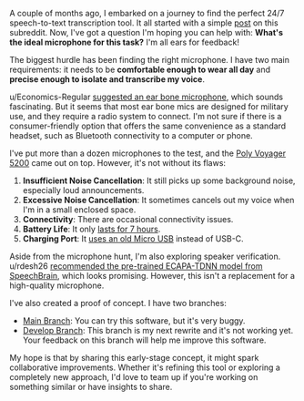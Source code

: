 A couple of months ago, I embarked on a journey to find the perfect 24/7 speech-to-text transcription tool. It all started with a simple [post](https://old.reddit.com/r/speechrecognition/comments/16b6kd4/247_speechtotext_transcription_tool_wanted/) on this subreddit. Now, I've got a question I'm hoping you can help with: **What's the ideal microphone for this task?** I'm all ears for feedback!

The biggest hurdle has been finding the right microphone. I have two main requirements: it needs to be **comfortable enough to wear all day** and **precise enough to isolate and transcribe my voice**.

u/Economics-Regular [suggested an ear bone microphone](https://old.reddit.com/r/speechrecognition/comments/16b6kd4/247_speechtotext_transcription_tool_wanted/k5x2n8v/), which sounds fascinating. But it seems that most ear bone mics are designed for military use, and they require a radio system to connect. I'm not sure if there is a consumer-friendly option that offers the same convenience as a standard headset, such as Bluetooth connectivity to a computer or phone.

I've put more than a dozen microphones to the test, and the [Poly Voyager 5200](https://www.poly.com/us/en/products/headsets/voyager/voyager-5200) came out on top. However, it's not without its flaws:

1. **Insufficient Noise Cancellation**: It still picks up some background noise, especially loud announcements.
1. **Excessive Noise Cancellation**: It sometimes cancels out my voice when I'm in a small enclosed space.
1. **Connectivity**: There are occasional connectivity issues.
1. **Battery Life**: It only [lasts for 7 hours](https://www.poly.com/us/en/products/headsets/voyager/voyager-5200#:~:text=Talk%2Fstandby%20time-,up%20to%20seven%20hr).
1. **Charging Port**: It [uses an old Micro USB](https://www.poly.com/us/en/products/headsets/voyager/voyager-5200#2specifications) instead of USB-C.

Aside from the microphone hunt, I'm also exploring speaker verification. u/rdesh26 [recommended the pre-trained ECAPA-TDNN model from SpeechBrain](https://old.reddit.com/r/speechrecognition/comments/17j1w4r/speaker_recognition_model/kac6rq1/), which looks promising. However, this isn't a replacement for a high-quality microphone.

I've also created a proof of concept. I have two branches:

- [Main Branch](https://github.com/8ta4/say): You can try this software, but it's very buggy.
- [Develop Branch](https://github.com/8ta4/say/tree/c1df6ef494c9e87886115822d25386cd5b0ea3bf): This branch is my next rewrite and it's not working yet. Your feedback on this branch will help me improve this software.

My hope is that by sharing this early-stage concept, it might spark collaborative improvements. Whether it's refining this tool or exploring a completely new approach, I'd love to team up if you're working on something similar or have insights to share.
